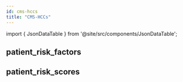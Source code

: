 ```yaml
---
id: cms-hccs
title: "CMS-HCCs"
---
```


import { JsonDataTable } from '@site/src/components/JsonDataTable';

## patient_risk_factors

<JsonDataTable  jsonPath="nodes.model\.the_tuva_project\.cms_hcc__patient_risk_factors.columns" />

## patient_risk_scores

<JsonDataTable  jsonPath="nodes.model\.the_tuva_project\.cms_hcc__patient_risk_scores.columns" />

